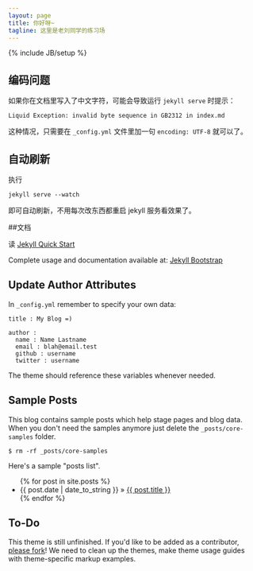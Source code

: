 ```yaml
---
layout: page
title: 你好呀~
tagline: 这里是老刘同学的练习场
---
```

{% include JB/setup %}

## 编码问题

如果你在文档里写入了中文字符，可能会导致运行 `jekyll serve` 时提示：

    Liquid Exception: invalid byte sequence in GB2312 in index.md

这种情况，只需要在 `_config.yml` 文件里加一句 `encoding: UTF-8` 就可以了。


## 自动刷新

执行

    jekyll serve --watch

即可自动刷新，不用每次改东西都重启 jekyll 服务看效果了。

##文档

<!-- 回头把下面这些删了去 --> 

读 [Jekyll Quick Start](http://jekyllbootstrap.com/usage/jekyll-quick-start.html)

Complete usage and documentation available at: [Jekyll Bootstrap](http://jekyllbootstrap.com)

## Update Author Attributes

In `_config.yml` remember to specify your own data:
    
    title : My Blog =)
    
    author :
      name : Name Lastname
      email : blah@email.test
      github : username
      twitter : username

The theme should reference these variables whenever needed.
    
## Sample Posts

This blog contains sample posts which help stage pages and blog data.
When you don't need the samples anymore just delete the `_posts/core-samples` folder.

    $ rm -rf _posts/core-samples

Here's a sample "posts list".

<ul class="posts">
  {% for post in site.posts %}
    <li><span>{{ post.date | date_to_string }}</span> &raquo; <a href="{{ BASE_PATH }}{{ post.url }}">{{ post.title }}</a></li>
  {% endfor %}
</ul>

## To-Do

This theme is still unfinished. If you'd like to be added as a contributor, [please fork](http://github.com/plusjade/jekyll-bootstrap)!
We need to clean up the themes, make theme usage guides with theme-specific markup examples.



